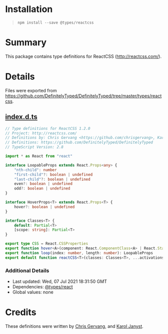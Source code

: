 # Installation
> `npm install --save @types/reactcss`

# Summary
This package contains type definitions for ReactCSS (http://reactcss.com/).

# Details
Files were exported from https://github.com/DefinitelyTyped/DefinitelyTyped/tree/master/types/reactcss.
## [index.d.ts](https://github.com/DefinitelyTyped/DefinitelyTyped/tree/master/types/reactcss/index.d.ts)
````ts
// Type definitions for ReactCSS 1.2.0
// Project: http://reactcss.com/
// Definitions by: Chris Gervang <https://github.com/chrisgervang>, Karol Janyst <https://github.com/LKay>
// Definitions: https://github.com/DefinitelyTyped/DefinitelyTyped
// TypeScript Version: 2.8

import * as React from "react"

interface LoopableProps extends React.Props<any> {
    "nth-child": number
    "first-child"?: boolean | undefined
    "last-child"?: boolean | undefined
    even?: boolean | undefined
    odd?: boolean | undefined
}

interface HoverProps<T> extends React.Props<T> {
    hover?: boolean | undefined
}

interface Classes<T> {
    default: Partial<T>
    [scope: string]: Partial<T>
}

export type CSS = React.CSSProperties
export function hover<A>(component: React.ComponentClass<A> | React.StatelessComponent<A>): React.ComponentClass<A>
export function loop(index: number, length: number): LoopableProps
export default function reactCSS<T>(classes: Classes<T>, ...activations: Array<any>): T

````

### Additional Details
 * Last updated: Wed, 07 Jul 2021 18:31:50 GMT
 * Dependencies: [@types/react](https://npmjs.com/package/@types/react)
 * Global values: none

# Credits
These definitions were written by [Chris Gervang](https://github.com/chrisgervang), and [Karol Janyst](https://github.com/LKay).

